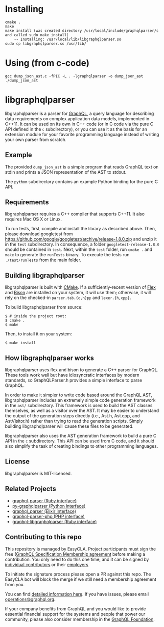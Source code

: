 # Installing
```
cmake .
make
make install (was created directory /usr/local/include/graphqlparser/c and called sudo make install)
    -- Installing: /usr/local/lib/libgraphqlparser.so
sudo cp libgraphqlparser.so /usr/lib/
```

# Using (from c-code)
```
gcc dump_json_ast.c -fPIC -L . -lgraphqlparser -o dump_json_ast
./dump_json_ast
```

# libgraphqlparser

libgraphqlparser is a parser for
[GraphQL](http://graphql.org/), a query language for describing data
requirements on complex application data models, implemented in C++11.
It can be used on its own in C++ code (or in C code via the pure C API
defined in the `c` subdirectory), or you can use it as the basis for an
extension module for your favorite programming language instead of writing
your own parser from scratch.

## Example

The provided `dump_json_ast` is a simple program that reads GraphQL
text on stdin and prints a JSON representation of the AST to stdout.

The `python` subdirectory contains an example Python binding for the
pure C API.

## Requirements

libgraphqlparser requires a C++ compiler that supports C++11. It
also requires Mac OS X or Linux.

To run tests, first, compile and install the library as described above. Then,
please download googletest from
https://github.com/google/googletest/archive/release-1.8.0.zip
and unzip it in the `test` subdirectory. In consequence, a folder
`googletest-release-1.8.0` should be contained in `test`. Next, within the
`test` folder, run `cmake .` and `make` to generate the `runTests` binary.
To execute the tests run `./test/runTests` from the main folder.

## Building libgraphqlparser

libgraphqlparser is built with [CMake](http://www.cmake.org/). If a
sufficiently-recent version of [Flex](http://flex.sourceforge.net/) and [Bison](http://www.gnu.org/software/bison/) are installed on your
system, it will use them; otherwise, it will rely on the checked-in
`parser.tab.{c,h}pp` and `lexer.{h,cpp}`.

To build libgraphqlparser from source:

```
$ # inside the project root:
$ cmake .
$ make
```

Then, to install it on your system:

```
$ make install
```

## How libgraphqlparser works

libgraphqlparser uses flex and bison to generate a C++ parser for
GraphQL. These tools work well but have idiosyncratic interfaces by
modern standards, so GraphQLParser.h provides a simple interface to
parse GraphQL.

In order to make it simpler to write code based around the GraphQL
AST, libgraphqlparser includes an extremely simple code generation
framework in the `ast/` subdirectory. This framework is used to build
the AST classes themselves, as well as a visitor over the AST. It may
be easier to understand the output of the generation steps directly
(i.e., Ast.h, Ast.cpp, and AstVisitor.h) rather than trying to read
the generation scripts. Simply building libgraphqlparser will cause
these files to be generated.

libgraphqlparser also uses the AST generation framework to build a
pure C API in the `c` subdirectory. This API can be used from C code,
and it should also simplify the task of creating bindings to other
programming languages.

## License

libgraphqlparser is MIT-licensed.

## Related Projects

- [graphql-parser (Ruby interface)](https://github.com/Shopify/graphql-parser)
- [py-graphqlparser (Python interface)](https://github.com/elastic-coders/py-graphqlparser)
- [graphql_parser (Elixir interface)](https://github.com/aarvay/graphql_parser)
- [graphql-parser-php (PHP interface)](https://github.com/dosten/graphql-parser-php)
- [graphql-libgraphqlparser (Ruby interface)](https://github.com/rmosolgo/graphql-libgraphqlparser-ruby)

## Contributing to this repo

This repository is managed by EasyCLA. Project participants must sign the free ([GraphQL Specification Membership agreement](https://preview-spec-membership.graphql.org) before making a contribution. You only need to do this one time, and it can be signed by [individual contributors](http://individual-spec-membership.graphql.org/) or their [employers](http://corporate-spec-membership.graphql.org/).

To initiate the signature process please open a PR against this repo. The EasyCLA bot will block the merge if we still need a membership agreement from you.

You can find [detailed information here](https://github.com/graphql/graphql-wg/tree/main/membership). If you have issues, please email [operations@graphql.org](mailto:operations@graphql.org).

If your company benefits from GraphQL and you would like to provide essential financial support for the systems and people that power our community, please also consider membership in the [GraphQL Foundation](https://foundation.graphql.org/join).
